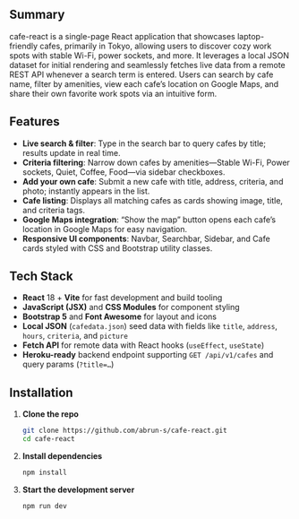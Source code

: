 ## Summary

cafe-react is a single-page React application that showcases laptop-friendly cafes, primarily in Tokyo, allowing users to discover cozy work spots with stable Wi-Fi, power sockets, and more. It leverages a local JSON dataset for initial rendering and seamlessly fetches live data from a remote REST API whenever a search term is entered. Users can search by cafe name, filter by amenities, view each cafe’s location on Google Maps, and share their own favorite work spots via an intuitive form.

## Features

- **Live search & filter**: Type in the search bar to query cafes by title; results update in real time.  
- **Criteria filtering**: Narrow down cafes by amenities—Stable Wi-Fi, Power sockets, Quiet, Coffee, Food—via sidebar checkboxes.  
- **Add your own cafe**: Submit a new cafe with title, address, criteria, and photo; instantly appears in the list.  
- **Cafe listing**: Displays all matching cafes as cards showing image, title, and criteria tags.  
- **Google Maps integration**: “Show the map” button opens each cafe’s location in Google Maps for easy navigation.  
- **Responsive UI components**: Navbar, Searchbar, Sidebar, and Cafe cards styled with CSS and Bootstrap utility classes.

## Tech Stack

- **React** 18 + **Vite** for fast development and build tooling  
- **JavaScript (JSX)** and **CSS Modules** for component styling  
- **Bootstrap 5** and **Font Awesome** for layout and icons  
- **Local JSON** (`cafedata.json`) seed data with fields like `title`, `address`, `hours`, `criteria`, and `picture`  
- **Fetch API** for remote data with React hooks (`useEffect`, `useState`)  
- **Heroku-ready** backend endpoint supporting `GET /api/v1/cafes` and query params (`?title=…`)

## Installation

1. **Clone the repo**  
   ```bash
   git clone https://github.com/abrun-s/cafe-react.git
   cd cafe-react
2. **Install dependencies**
    ```bash
   npm install
3. **Start the development server**
     ```bach
     npm run dev

